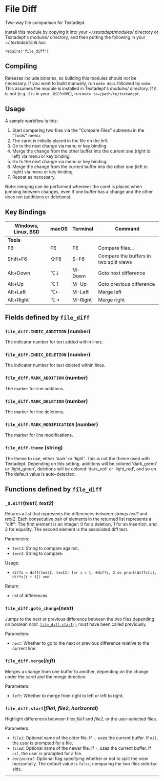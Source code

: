 # File Diff

Two-way file comparison for Textadept.

Install this module by copying it into your *~/.textadept/modules/* directory or Textadept's
*modules/* directory, and then putting the following in your *~/.textadept/init.lua*:

    require('file_diff')

## Compiling

Releases include binaries, so building this modules should not be necessary. If you want to
build manually, run `make deps` followed by `make`. This assumes the module is installed
in Textadept's *modules/* directory. If it is not (e.g. it is in your `_USERHOME`), run
`make ta=/path/to/textadept`.

## Usage

A sample workflow is this:

1. Start comparing two files via the "Compare Files" submenu in the "Tools" menu.
2. The caret is initially placed in the file on the left.
3. Go to the next change via menu or key binding.
4. Merge the change from the other buffer into the current one (right to left) via menu or
  key binding.
5. Go to the next change via menu or key binding.
6. Merge the change from the current buffer into the other one (left to right) via menu or
  key binding.
7. Repeat as necessary.

Note: merging can be performed wherever the caret is placed when jumping between changes,
even if one buffer has a change and the other does not (additions or deletions).

## Key Bindings

Windows, Linux, BSD | macOS | Terminal | Command
-|-|-|-
**Tools**| | |
F6 | F6 | F6 | Compare files...
Shift+F6 | ⇧F6 | S-F6 | Compare the buffers in two split views
Alt+Down | ⌥⇣ | M-Down | Goto next difference
Alt+Up | ⌥⇡ | M-Up | Goto previous difference
Alt+Left | ⌥⇠ | M-Left | Merge left
Alt+Right | ⌥⇢ | M-Right | Merge right


## Fields defined by `file_diff`

<a id="file_diff.INDIC_ADDITION"></a>
### `file_diff.INDIC_ADDITION` (number)

The indicator number for text added within lines.

<a id="file_diff.INDIC_DELETION"></a>
### `file_diff.INDIC_DELETION` (number)

The indicator number for text deleted within lines.

<a id="file_diff.MARK_ADDITION"></a>
### `file_diff.MARK_ADDITION` (number)

The marker for line additions.

<a id="file_diff.MARK_DELETION"></a>
### `file_diff.MARK_DELETION` (number)

The marker for line deletions.

<a id="file_diff.MARK_MODIFICATION"></a>
### `file_diff.MARK_MODIFICATION` (number)

The marker for line modifications.

<a id="file_diff.theme"></a>
### `file_diff.theme` (string)

The theme to use, either 'dark' or 'light'.
  This is not the theme used with Textadept. Depending on this setting, additions will be
  colored 'dark_green' or 'light_green', deletions will be colored 'dark_red' or 'light_red',
  and so on.
  The default value is auto-detected.


## Functions defined by `file_diff`

<a id="_G.diff"></a>
### `_G.diff`(*text1, text2*)

Returns a list that represents the differences between strings *text1* and *text2*.
Each consecutive pair of elements in the returned list represents a "diff". The first element
is an integer: 0 for a deletion, 1 for an insertion, and 2 for equality. The second element
is the associated diff text.

Parameters:

* *`text1`*: String to compare against.
* *`text2`*: String to compare.

Usage:

* `diffs = diff(text1, text2)
       for i = 1, #diffs, 2 do print(diffs[i], diffs[i + 1]) end`

Return:

* list of differences

<a id="file_diff.goto_change"></a>
### `file_diff.goto_change`(*next*)

Jumps to the next or previous difference between the two files depending on boolean *next*.
[`file_diff.start()`](#file_diff.start) must have been called previously.

Parameters:

* *`next`*: Whether to go to the next or previous difference relative to the current line.

<a id="file_diff.merge"></a>
### `file_diff.merge`(*left*)

Merges a change from one buffer to another, depending on the change under the caret and the
merge direction.

Parameters:

* *`left`*: Whether to merge from right to left or left to right.

<a id="file_diff.start"></a>
### `file_diff.start`(*file1, file2, horizontal*)

Highlight differences between files *file1* and *file2*, or the user-selected files.

Parameters:

* *`file1`*: Optional name of the older file. If `-`, uses the current buffer. If `nil`,
  the user is prompted for a file.
* *`file2`*: Optional name of the newer file. If `-`, uses the current buffer. If `nil`,
  the user is prompted for a file.
* *`horizontal`*: Optional flag specifying whether or not to split the view horizontally. The
  default value is `false`, comparing the two files side-by-side.


---
